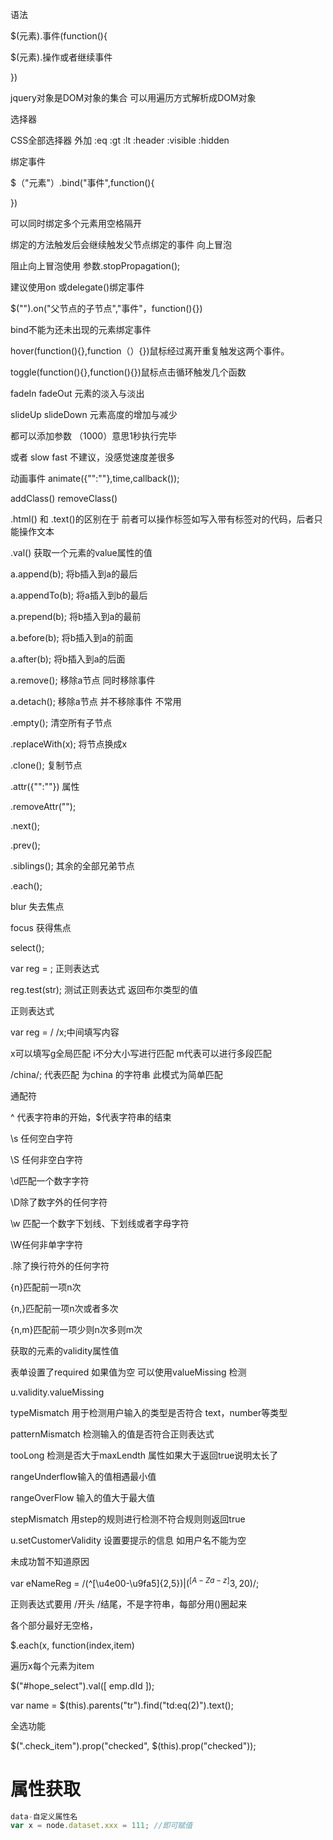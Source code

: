 语法

$(元素).事件(function(){

$(元素).操作或者继续事件

})

jquery对象是DOM对象的集合 可以用遍历方式解析成DOM对象

选择器

CSS全部选择器 外加  :eq  :gt  :lt   :header :visible :hidden 

绑定事件

$（"元素"）.bind("事件",function(){

})

可以同时绑定多个元素用空格隔开

绑定的方法触发后会继续触发父节点绑定的事件 向上冒泡

阻止向上冒泡使用 参数.stopPropagation();	

建议使用on 或delegate()绑定事件

$("").on("父节点的子节点","事件"，function(){})

bind不能为还未出现的元素绑定事件

hover(function(){},function（）{})鼠标经过离开重复触发这两个事件。

toggle(function(){},function(){})鼠标点击循环触发几个函数

fadeIn fadeOut 元素的淡入与淡出

slideUp slideDown 元素高度的增加与减少 

都可以添加参数 （1000）意思1秒执行完毕

或者 slow fast 不建议，没感觉速度差很多

动画事件 animate({"":""},time,callback());

addClass()     removeClass()

.html() 和 .text()的区别在于 前者可以操作标签如写入带有标签对的代码，后者只能操作文本

.val() 获取一个元素的value属性的值

a.append(b); 将b插入到a的最后

a.appendTo(b); 将a插入到b的最后

a.prepend(b); 将b插入到a的最前

a.before(b);   将b插入到a的前面

a.after(b);   将b插入到a的后面

a.remove(); 移除a节点 同时移除事件

a.detach();  移除a节点 并不移除事件 不常用

.empty();      清空所有子节点

.replaceWith(x);  将节点换成x

.clone();        复制节点

.attr({"":""}) 属性

.removeAttr("");

.next();

.prev();

.siblings(); 其余的全部兄弟节点

.each();      

blur       失去焦点

focus	获得焦点

select();

var reg = ; 正则表达式

reg.test(str); 测试正则表达式 返回布尔类型的值

正则表达式

var reg = / /x;中间填写内容

x可以填写g全局匹配 i不分大小写进行匹配 m代表可以进行多段匹配

/china/; 代表匹配 为china 的字符串 此模式为简单匹配

通配符

^ 代表字符串的开始，$代表字符串的结束

\s 任何空白字符

\S 任何非空白字符

\d匹配一个数字字符

\D除了数字外的任何字符

\w 匹配一个数字下划线、下划线或者字母字符

\W任何非单字字符

.除了换行符外的任何字符

{n}匹配前一项n次

{n,}匹配前一项n次或者多次

{n,m}匹配前一项少则n次多则m次

获取的元素的validity属性值

表单设置了required 如果值为空 可以使用valueMissing 检测

u.validity.valueMissing 

typeMismatch 用于检测用户输入的类型是否符合 text，number等类型

patternMismatch 检测输入的值是否符合正则表达式 

tooLong 检测是否大于maxLendth 属性如果大于返回true说明太长了

rangeUnderflow输入的值相遇最小值

rangeOverFlow 输入的值大于最大值

stepMismatch 用step的规则进行检测不符合规则则返回true

u.setCustomerValidity 设置要提示的信息 如用户名不能为空

未成功暂不知道原因

var eNameReg = /(^[\u4e00-\u9fa5]{2,5}$)|(^[A-Za-z]{3,20}$)/;

正则表达式要用 /开头 /结尾，不是字符串，每部分用()圈起来

各个部分最好无空格，

$.each(x, function(index,item)

遍历x每个元素为item

$("#hope_select").val([ emp.dId ]);

var name = $(this).parents("tr").find("td:eq(2)").text();

全选功能

$(".check_item").prop("checked", $(this).prop("checked"));

# 属性获取

```js
data-自定义属性名
var x = node.dataset.xxx = 111;	//即可赋值
```



